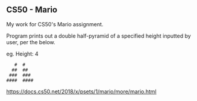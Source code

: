 ## CS50 - Mario
My work for CS50's Mario assignment.

Program prints out a double half-pyramid of a specified height inputted by user, per the below.

eg. Height: 4
```
   #  #
  ##  ##
 ###  ###
####  ####
```
https://docs.cs50.net/2018/x/psets/1/mario/more/mario.html
